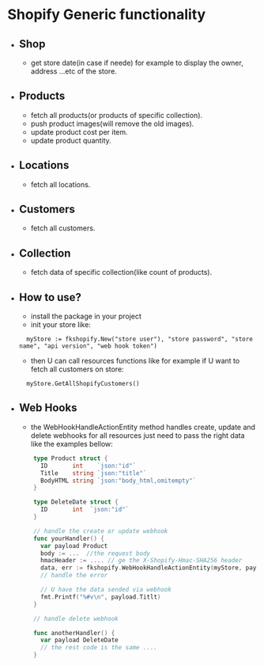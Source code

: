 # Shopify Generic functionality

- ## Shop

  - get store date(in case if neede) for example to display the
  owner, address ...etc of the store.

- ## Products

  - fetch all products(or products of specific collection).
  - push product images(will remove the old images).
  - update product cost per item.
  - update product quantity.

- ## Locations

  - fetch all locations.

- ## Customers

  - fetch all customers.

- ## Collection

  - fetch data of specific collection(like count of products).

- ## How to use?
  
  - install the package in your project
  - init your store like:
  
  ```golang
    myStore := fkshopify.New("store user"), "store password", "store name", "api version", "web hook token")
  ```
  
  - then U can call resources functions like for example if U want to fetch all customers on store:

  ```golang
    myStore.GetAllShopifyCustomers() 
  ```

- ## Web Hooks
  
  - the WebHookHandleActionEntity method handles create, update and delete
  webhooks for all resources just need to pass the right data like the examples bellow:
  
  ```go
      type Product struct {
        ID       int    `json:"id"`
        Title    string `json:"title"`
        BodyHTML string `json:"body_html,omitempty"`
      }

      type DeleteDate struct {
        ID       int  `json:"id"`
      }

      // handle the create or update webhook
      func yourHandler() {
        var payload Product
        body := ...  //the request body
        hmacHeader := .... // ge the X-Shopify-Hmac-SHA256 header
        data, err := fkshopify.WebHookHandleActionEntity(myStore, payload, hmacHeader, body)
        // handle the error

        // U have the data sended via webhook
        fmt.Printf("%#v\n", payload.Titlt)
      }

      // handle delete webhook

      func anotherHandler() {
        var payload DeleteDate
        // the rest code is the same ....
      }
  ```
